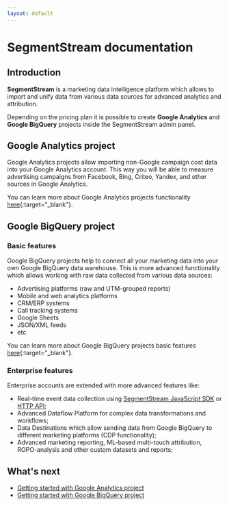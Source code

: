 ```yaml
---
layout: default
---
```

# SegmentStream documentation

## Introduction

**SegmentStream** is a marketing data intelligence platform which allows to import and unify data from various data sources for advanced analytics and attribution.

Depending on the pricing plan it is possible to create **Google Analytics** and **Google BigQuery** projects inside the SegmentStream admin panel.

## Google Analytics project

Google Analytics projects allow importing non-Google campaign cost data into your Google Analytics account. This way you will be able to measure advertising campaigns from Facebook, Bing, Criteo, Yandex, and other sources in Google Analytics.

You can learn more about Google Analytics projects functionality [here](https://segmentstream.com/google-analytics){:target="_blank"}.

## Google BigQuery project

### Basic features

Google BigQuery projects help to connect all your marketing data into your own Google BigQuery data warehouse. This is more advanced functionality which allows working with raw data collected from various data sources:

* Advertising platforms (raw and UTM-grouped reports)
* Mobile and web analytics platforms
* CRM/ERP systems
* Call tracking systems
* Google Sheets
* JSON/XML feeds
* etc

You can learn more about Google BigQuery projects basic features [here](https://segmentstream.com/bigquery){:target="_blank"}.

### Enterprise features

Enterprise accounts are extended with more advanced features like:

* Real-time event data collection using [SegmentStream JavaScript SDK](javascript-sdk/quickstart) or [HTTP API](http-api/overview);
* Advanced Dataflow Platform for complex data transformations and workflows;
* Data Destinations which allow sending data from Google BigQuery to different marketing platforms (CDP functionality);
* Advanced marketing reporting, ML-based multi-touch attribution, ROPO-analysis and other custom datasets and reports;

## What's next
* [Getting started with Google Analytics project](google-analytics/overview)
* [Getting started with Google BigQuery project](bigquery/overview)

